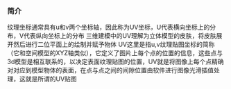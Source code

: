 ### 简介

纹理坐标通常具有u和v两个坐标轴，因此称为UV坐标，U代表横向坐标上的分布，V代表纵向坐标上的分布
三维建模中的UV理解为立体模型的皮肤，将皮肤展开然后进行二位平面上的绘制并赋予物体
UV这里是指u,v纹理贴图坐标的简称（它和空间模型的XYZ轴类似），它定义了图片上每个点的位置的信息，这些点与3d模型是相互联系的，以决定表面纹理贴图的位置，UV就是将图像上每个点精确对对应到模型物体的表面，在点与点之间的间隙位置由软件进行图像光滑插值处理，这就是所谓的UV贴图